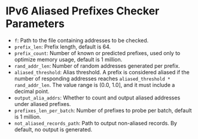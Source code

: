 # IPv6 Aliased Prefixes Checker Parameters

- `f`: Path to the file containing addresses to be checked.
- `prefix_len`: Prefix length, default is 64.
- `prefix_count`: Number of known or predicted prefixes, used only to optimize memory usage, default is 1 million.
- `rand_addr_len`: Number of random addresses generated per prefix.
- `aliased_threshold`: Alias threshold. A prefix is considered aliased if the number of responding addresses reaches `aliased_threshold * rand_addr_len`. The value range is (0.0, 1.0], and it must include a decimal point.
- `output_alia_addrs`: Whether to count and output aliased addresses under aliased prefixes.
- `prefixes_len_per_batch`: Number of prefixes to probe per batch, default is 1 million.
- `not_aliased_records_path`: Path to output non-aliased records. By default, no output is generated.
